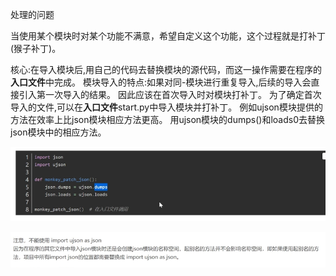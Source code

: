 处理的问题

当使用某个模块时对某个功能不满意，希望自定义这个功能，这个过程就是打补丁(猴子补丁)。

核心:在导入模块后,用自己的代码去替换模块的源代码，而这一操作需要在程序的**入口文件**中完成。
模块导入的特点:如果对同-模块进行重复导入,后续的导入会直接引入第一次导入的结果。 因此应该在首次导入时对模块打补丁。
为了确定首次导入的文件,可以在**入口文件**start.py中导入模块并打补丁。
例如ujson模块提供的方法在效率上比json模块相应方法更高。
用ujson模块的dumps()和loads0去替换json模块中的相应方法。

![image-20220508001748751](猴子补丁.assets/image-20220508001748751.png)



![image-20220508001901150](猴子补丁.assets/image-20220508001901150.png)